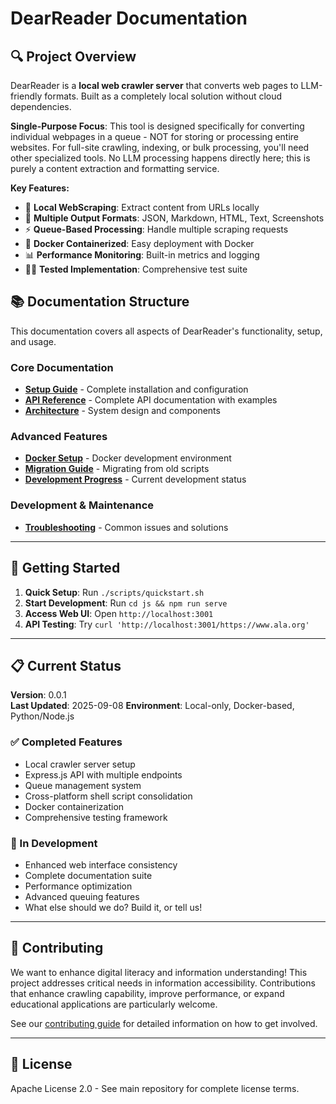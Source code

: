 # DearReader Documentation

## 🔍 Project Overview

DearReader is a **local web crawler server** that converts web pages to LLM-friendly formats. Built as a completely local solution without cloud dependencies.

**Single-Purpose Focus**: This tool is designed specifically for converting individual webpages in a queue - NOT for storing or processing entire websites. For full-site crawling, indexing, or bulk processing, you'll need other specialized tools. No LLM processing happens directly here; this is purely a content extraction and formatting service.

**Key Features:**
- 🚀 **Local WebScraping**: Extract content from URLs locally
- 📄 **Multiple Output Formats**: JSON, Markdown, HTML, Text, Screenshots
- ⚡ **Queue-Based Processing**: Handle multiple scraping requests
- 🐳 **Docker Containerized**: Easy deployment with Docker
- 📊 **Performance Monitoring**: Built-in metrics and logging
- 👨‍🔬 **Tested Implementation**: Comprehensive test suite

## 📚 Documentation Structure

This documentation covers all aspects of DearReader's functionality, setup, and usage.

### Core Documentation
- **[Setup Guide](./setup.md)** - Complete installation and configuration
- **[API Reference](./api.md)** - Complete API documentation with examples
- **[Architecture](./architecture.md)** - System design and components

### Advanced Features
- **[Docker Setup](./DOCKER_README.md)** - Docker development environment
- **[Migration Guide](./migration.md)** - Migrating from old scripts
- **[Development Progress](./CLINE_INPROGRESS.md)** - Current development status

### Development & Maintenance
- **[Troubleshooting](./troubleshooting.md)** - Common issues and solutions

---

## 🚀 Getting Started

1. **Quick Setup**: Run `./scripts/quickstart.sh`
2. **Start Development**: Run `cd js && npm run serve`
3. **Access Web UI**: Open `http://localhost:3001`
4. **API Testing**: Try `curl 'http://localhost:3001/https://www.ala.org'`

---

## 📋 Current Status

**Version**: 0.0.1  
**Last Updated**: 2025-09-08
**Environment**: Local-only, Docker-based, Python/Node.js  

### ✅ Completed Features
- Local crawler server setup
- Express.js API with multiple endpoints
- Queue management system
- Cross-platform shell script consolidation
- Docker containerization
- Comprehensive testing framework

### 🔄 In Development
- Enhanced web interface consistency
- Complete documentation suite
- Performance optimization
- Advanced queuing features
- What else should we do? Build it, or tell us! 

---

## 🤝 Contributing

We want to enhance digital literacy and information understanding! This project addresses critical needs in information accessibility. Contributions that enhance crawling capability, improve performance, or expand educational applications are particularly welcome. 

See our [contributing guide](./contributing.md) for detailed information on how to get involved.

---

## 📄 License

Apache License 2.0 - See main repository for complete license terms.
